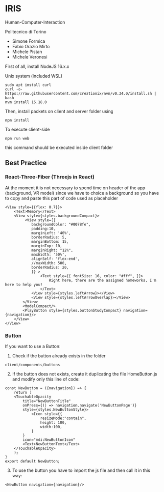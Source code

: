 # IRIS

Human-Computer-Interaction

Politecnico di Torino

- Simone Formica
- Fabio Orazio Mirto
- Michele Pistan
- Michele Veronesi

First of all, install NodeJS 16.x.x

Unix system (included WSL)
```
sudo apt install curl
curl -o- https://raw.githubusercontent.com/creationix/nvm/v0.34.0/install.sh | bash 
nvm install 16.18.0
```

Then, install packets on client and server folder using
```console
npm install
```

To execute client-side 
```console
npm run web 
```
this command should be executed inside client folder


## Best Practice
### React-Three-Fiber (Threejs in React)
At the moment it is not necessary to spend time on header of the app (background, VR model) since we have to choice a background so you have to copy and paste this part of code used as placeholder
```
<View style={{flex: 0.7}}>
    <Text>Memory</Text>
    <View style={styles.backgroundCompact}>
         <View style={{
            backgroundColor: "#0078fe",
            padding:10,
            marginLeft: '40%',
            borderRadius: 5,
            marginBottom: 15,
            marginTop: 10,
            marginRight: "12%",
            maxWidth: '50%',
            alignSelf: 'flex-end',
            //maxWidth: 500,
            borderRadius: 20,
            }} >
                <Text style={{ fontSize: 16, color: "#fff", }}>
                    Right here, there are the assigned homeworks, I'm here to help you!
                </Text>
            <View style={styles.leftArrow}></View>
            <View style={styles.leftArrowOverlap}></View>
        </View>
        <ModelCompact/>
        <PlayButton style={styles.buttonStudyCompact} navigation={navigation}/>
    </View>
</View>
```

### Button
If you want to use a Button:
1) Check if the button already exists in the folder
```
client/components/buttons
```
2) If the button does not exists, create it duplicating the file HomeButton.js and modify only this line of code: 
```
const NewButton = ({navigation}) => {  
    return (
    <TouchableOpacity 
        title="NewButtonTitle"
        onPress={() => navigation.navigate('NewButtonPage')}
        style={styles.NewButtonStyle}>
            <Icon style={{
                resizeMode:"contain",
                height: 100,
                width:100,
            }
        }
        icon="mdi:NewButtonIcon"
        <Text>NewButtonText</Text>
    </TouchableOpacity>
    );
}
export default NewButton;

```
3) To use the button you have to import the js file and then call it in this way:
```
<NewButton navigation={navigation}/>
```
